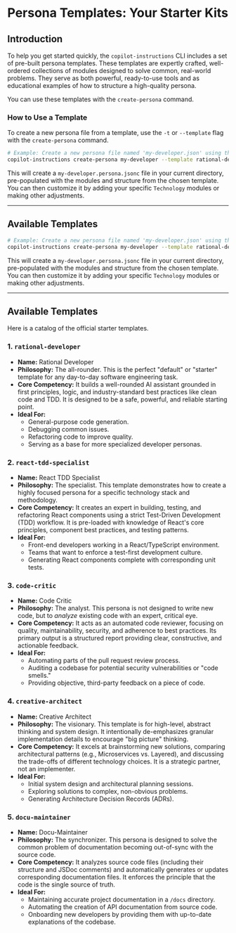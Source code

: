 # Persona Templates: Your Starter Kits

## Introduction

To help you get started quickly, the `copilot-instructions` CLI includes a set of pre-built persona templates. These templates are expertly crafted, well-ordered collections of modules designed to solve common, real-world problems. They serve as both powerful, ready-to-use tools and as educational examples of how to structure a high-quality persona.

You can use these templates with the `create-persona` command.

### How to Use a Template

To create a new persona file from a template, use the `-t` or `--template` flag with the `create-persona` command.

```bash
# Example: Create a new persona file named 'my-developer.json' using the 'rational-developer' template
copilot-instructions create-persona my-developer --template rational-developer
```

This will create a `my-developer.persona.jsonc` file in your current directory, pre-populated with the modules and structure from the chosen template. You can then customize it by adding your specific `Technology` modules or making other adjustments.

---

## Available Templates

```bash
# Example: Create a new persona file named 'my-developer.json' using the 'rational-developer' template
copilot-instructions create-persona my-developer --template rational-developer
```

This will create a `my-developer.persona.jsonc` file in your current directory, pre-populated with the modules and structure from the chosen template. You can then customize it by adding your specific `Technology` modules or making other adjustments.

---

## Available Templates

Here is a catalog of the official starter templates.

### 1. `rational-developer`

- **Name:** Rational Developer
- **Philosophy:** The all-rounder. This is the perfect "default" or "starter" template for any day-to-day software engineering task.
- **Core Competency:** It builds a well-rounded AI assistant grounded in first principles, logic, and industry-standard best practices like clean code and TDD. It is designed to be a safe, powerful, and reliable starting point.
- **Ideal For:**
  - General-purpose code generation.
  - Debugging common issues.
  - Refactoring code to improve quality.
  - Serving as a base for more specialized developer personas.

### 2. `react-tdd-specialist`

- **Name:** React TDD Specialist
- **Philosophy:** The specialist. This template demonstrates how to create a highly focused persona for a specific technology stack and methodology.
- **Core Competency:** It creates an expert in building, testing, and refactoring React components using a strict Test-Driven Development (TDD) workflow. It is pre-loaded with knowledge of React's core principles, component best practices, and testing patterns.
- **Ideal For:**
  - Front-end developers working in a React/TypeScript environment.
  - Teams that want to enforce a test-first development culture.
  - Generating React components complete with corresponding unit tests.

### 3. `code-critic`

- **Name:** Code Critic
- **Philosophy:** The analyst. This persona is not designed to write new code, but to _analyze_ existing code with an expert, critical eye.
- **Core Competency:** It acts as an automated code reviewer, focusing on quality, maintainability, security, and adherence to best practices. Its primary output is a structured report providing clear, constructive, and actionable feedback.
- **Ideal For:**
  - Automating parts of the pull request review process.
  - Auditing a codebase for potential security vulnerabilities or "code smells."
  - Providing objective, third-party feedback on a piece of code.

### 4. `creative-architect`

- **Name:** Creative Architect
- **Philosophy:** The visionary. This template is for high-level, abstract thinking and system design. It intentionally de-emphasizes granular implementation details to encourage "big picture" thinking.
- **Core Competency:** It excels at brainstorming new solutions, comparing architectural patterns (e.g., Microservices vs. Layered), and discussing the trade-offs of different technology choices. It is a strategic partner, not an implementer.
- **Ideal For:**
  - Initial system design and architectural planning sessions.
  - Exploring solutions to complex, non-obvious problems.
  - Generating Architecture Decision Records (ADRs).

### 5. `docu-maintainer`

- **Name:** Docu-Maintainer
- **Philosophy:** The synchronizer. This persona is designed to solve the common problem of documentation becoming out-of-sync with the source code.
- **Core Competency:** It analyzes source code files (including their structure and JSDoc comments) and automatically generates or updates corresponding documentation files. It enforces the principle that the code is the single source of truth.
- **Ideal For:**
  - Maintaining accurate project documentation in a `/docs` directory.
  - Automating the creation of API documentation from source code.
  - Onboarding new developers by providing them with up-to-date explanations of the codebase.

